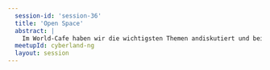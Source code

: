 ```yaml
---
  session-id: 'session-36'
  title: 'Open Space'
  abstract: |
    Im World-Cafe haben wir die wichtigsten Themen andiskutiert und bei vielen sind bereits erste Ideen im Kopf entstanden. In diesem Open Space wollen wir nun in verschiedenen Sessions tiefer in einzelne Agendapunkte einsteigen. Zunächst werden wir über die Themen abstimmen und dann kann sich jeder getreu dem [Gesetz der zwei Füße](https://de.wikipedia.org/wiki/Open_Space) an einen Tisch Platz nehmen und zuhören bzw. zur Diskussion beitragen oder natürlch jederzeit zwischen den Themen wechseln. 
  meetupId: cyberland-ng
  layout: session
---
```

